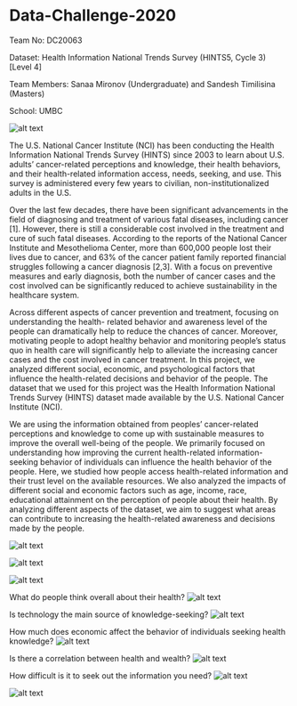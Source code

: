 # Data-Challenge-2020
Team No: DC20063

Dataset: Health Information National Trends Survey (HINTS5, Cycle 3) [Level 4] 

Team Members: Sanaa Mironov (Undergraduate) and Sandesh Timilisina (Masters)

School: UMBC


![alt text](https://github.com/sanaamironov/Data-Challenge-2020/blob/main/cover/nci-building.jpg)

The U.S. National Cancer Institute (NCI) has been conducting the Health Information National Trends Survey (HINTS) since 2003 to learn about U.S. adults’ cancer-related perceptions and knowledge, their health behaviors, and their health-related information access, needs, seeking, and use. This survey is administered every few years to civilian, non-institutionalized adults in the U.S.

Over the last few decades, there have been significant advancements in the field of diagnosing and treatment of various fatal diseases, including cancer [1]. However, there is still a considerable cost involved in the treatment and cure of such fatal diseases. According to the reports of the National Cancer Institute and Mesothelioma Center, more than 600,000 people lost their lives due to cancer, and 63% of the cancer patient family reported financial struggles following a cancer diagnosis [2,3]. With a focus on preventive measures and early diagnosis, both the number of cancer cases and the cost involved can be significantly reduced to achieve sustainability in the healthcare system.

Across different aspects of cancer prevention and treatment, focusing on understanding the health- related behavior and awareness level of the people can dramatically help to reduce the chances of cancer. Moreover, motivating people to adopt healthy behavior and monitoring people’s status quo in health care will significantly help to alleviate the increasing cancer cases and the cost involved in cancer treatment. In this project, we analyzed different social, economic, and psychological factors that influence the health-related decisions and behavior of the people. The dataset that we used for this project was the Health Information National Trends Survey (HINTS) dataset made available by the U.S. National Cancer Institute (NCI).


We are using the information obtained from peoples’ cancer-related perceptions and knowledge to come up with sustainable measures to improve the overall well-being of the people. We primarily focused on understanding how improving the current health-related information-seeking behavior of individuals can influence the health behavior of the people. Here, we studied how people access health-related information and their trust level on the available resources. We also analyzed the impacts of different social and economic factors such as age, income, race, educational attainment on the perception of people about their health. By analyzing different aspects of the dataset, we aim to suggest what areas can contribute to increasing the health-related awareness and decisions made by the people.


![alt text](https://github.com/sanaamironov/Data-Challenge-2020/blob/main/cover/aboutData.png)

![alt text](https://github.com/sanaamironov/Data-Challenge-2020/blob/main/cover/approach.png)


![alt text](https://github.com/sanaamironov/Data-Challenge-2020/blob/main/cover/areas.png)


What do people think overall about their health?
![alt text](https://github.com/sanaamironov/Data-Challenge-2020/blob/main/cover/overView.png)


Is technology the main source of knowledge-seeking?
![alt text](https://github.com/sanaamironov/Data-Challenge-2020/blob/main/cover/techUse.png)


How much does economic affect the behavior of individuals seeking health knowledge?
![alt text](https://github.com/sanaamironov/Data-Challenge-2020/blob/main/cover/Economic%20Aspects%20of%20Health%20Seeking%20Behavior.png)


Is there a correlation between health and wealth?
![alt text](https://github.com/sanaamironov/Data-Challenge-2020/blob/main/cover/incomeVShealth.png)


How difficult is it to seek out the information you need?
![alt text](https://github.com/sanaamironov/Data-Challenge-2020/blob/main/cover/frustration.png)


![alt text](https://github.com/sanaamironov/Data-Challenge-2020/blob/main/cover/Summary.png)
